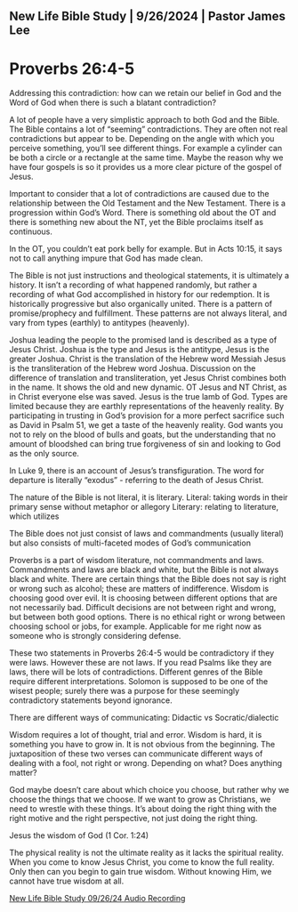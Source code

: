 ## New Life Bible Study | 9/26/2024 | Pastor James Lee

# Proverbs 26:4-5 

Addressing this contradiction: how can we retain our belief in God and the Word of God when there is such a blatant contradiction?

A lot of people have a very simplistic approach to both God and the Bible. The Bible contains a lot of “seeming” contradictions. They are often not real contradictions but appear to be. Depending on the angle with which you perceive something, you’ll see different things. For example a cylinder can be both a circle or a rectangle at the same time. Maybe the reason why we have four gospels is so it provides us a more clear picture of the gospel of Jesus. 

Important to consider that a lot of contradictions are caused due to the relationship between the Old Testament and the New Testament. There is a progression within God’s Word. There is something old about the OT and there is something new about the NT, yet the Bible proclaims itself as continuous.

In the OT, you couldn’t eat pork belly for example. But in Acts 10:15, it says not to call anything impure that God has made clean.

The Bible is not just instructions and theological statements, it is ultimately a history. It isn’t a recording of what happened randomly, but rather a recording of what God accomplished in history for our redemption. It is historically progressive but also organically united. There is a pattern of promise/prophecy and fulfillment. These patterns are not always literal, and vary from types (earthly) to antitypes (heavenly). 

Joshua leading the people to the promised land is described as a type of Jesus Christ. Joshua is the type and Jesus is the antitype, Jesus is the greater Joshua. Christ is the translation of the Hebrew word Messiah Jesus is the transliteration of the Hebrew word Joshua. Discussion on the difference of translation and transliteration, yet Jesus Christ combines both in the name. It shows the old and new dynamic. OT Jesus and NT Christ, as in Christ everyone else was saved. Jesus is the true lamb of God. Types are limited because they are earthly representations of the heavenly reality. By participating in trusting in God’s provision for a more perfect sacrifice such as David in Psalm 51, we get a taste of the heavenly reality. God wants you not to rely on the blood of bulls and goats, but the understanding that no amount of bloodshed can bring true forgiveness of sin and looking to God as the only source.

In Luke 9, there is an account of Jesus’s transfiguration. The word for departure is literally “exodus” - referring to the death of Jesus Christ.

The nature of the Bible is not literal, it is literary.
Literal: taking words in their primary sense without metaphor or allegory
Literary: relating to literature, which utilizes

The Bible does not just consist of laws and commandments (usually literal) but also consists of multi-faceted modes of God’s communication

Proverbs is a part of wisdom literature, not commandments and laws. Commandments and laws are black and white, but the Bible is not always black and white. There are certain things that the Bible does not say is right or wrong such as alcohol; these are matters of indifference. Wisdom is choosing good over evil. It is choosing between different options that are not necessarily bad. Difficult decisions are not between right and wrong, but between both good options. There is no ethical right or wrong between choosing school or jobs, for example. Applicable for me right now as someone who is strongly considering defense.

These two statements in Proverbs 26:4-5 would be contradictory if they were laws. However these are not laws. If you read Psalms like they are laws, there will be lots of contradictions. Different genres of the Bible require different interpretations. Solomon is supposed to be one of the wisest people; surely there was a purpose for these seemingly contradictory statements beyond ignorance.

There are different ways of communicating: 
Didactic vs Socratic/dialectic

Wisdom requires a lot of thought, trial and error. Wisdom is hard, it is something you have to grow in. It is not obvious from the beginning. The juxtaposition of these two verses can communicate different ways of dealing with a fool, not right or wrong. Depending on what? Does anything matter?

God maybe doesn’t care about which choice you choose, but rather why we choose the things that we choose. If we want to grow as Christians, we need to wrestle with these things. It’s about doing the right thing with the right motive and the right perspective, not just doing the right thing.

Jesus the wisdom of God (1 Cor. 1:24)

The physical reality is not the ultimate reality as it lacks the spiritual reality. When you come to know Jesus Christ, you come to know the full reality. Only then can you begin to gain true wisdom. Without knowing Him, we cannot have true wisdom at all.

[New Life Bible Study 09/26/24 Audio Recording](https://youtu.be/bIrsLzGjSzA?si=cCmxm7d6rLYYCvyf)